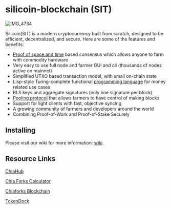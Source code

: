 # silicoin-blockchain (SIT)

![IMG_4734](https://github.com/silicoin-network/silicoin-blockchain-gui/raw/main/src/assets/img/chia_circle.png)

Silicoin(SIT) is a modern cryptocurrency built from scratch, designed to be efficient, decentralized, and secure. Here are some of the features and benefits:
* [Proof of space and time](https://docs.google.com/document/d/1tmRIb7lgi4QfKkNaxuKOBHRmwbVlGL4f7EsBDr_5xZE/edit) based consensus which allows anyone to farm with commodity hardware
* Very easy to use full node and farmer GUI and cli (thousands of nodes active on mainnet)
* Simplified UTXO based transaction model, with small on-chain state
* Lisp-style Turing-complete functional [programming language](https://chialisp.com/) for money related use cases
* BLS keys and aggregate signatures (only one signature per block)
* [Pooling protocol](https://github.com/Chia-Network/chia-blockchain/wiki/Pooling-User-Guide) that allows farmers to have control of making blocks
* Support for light clients with fast, objective syncing
* A growing community of farmers and developers around the world
* Combining Proof-of-Work and Proof-of-Stake Securely

## Installing

Please visit our wiki for more information:
[wiki](https://github.com/silicoin-network/silicoin-blockchain/wiki).

## Resource Links

[ChiaHub](https://www.chia-hub.com/)

[Chia Forks Calculator](https://chiaforkscalculator.com/)

[Chiaforks Blockchain](https://chiaforksblockchain.com/)

[TokenDock](https://tokendock.io/)


